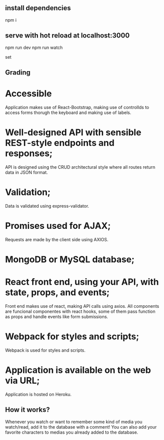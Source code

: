 ## install dependencies

npm i

## serve with hot reload at localhost:3000

npm run dev
npm run watch

set

## Grading

# Accessible

Application makes use of React-Bootstrap, making use of controlIds to access forms thorugh the keyboard and making use of labels.

# Well-designed API with sensible REST-style endpoints and responses;

API is designed using the CRUD architectural style where all routes return data in JSON format.

# Validation;

Data is validated using express-validator.

# Promises used for AJAX;

Requests are made by the client side using AXIOS.

# MongoDB or MySQL database;

# React front end, using your API, with state, props, and events;

Front end makes use of react, making API calls using axios. All components are funcional componentes with react hooks, some of them pass function as props and handle events like form submissions.

# Webpack for styles and scripts;

Webpack is used for styles and scripts.

# Application is available on the web via URL;

Application is hosted on Heroku.


## How it works?

Whenever you watch or want to remember some kind of media you watch/read, add it to the database with a comment! You can also add your favorite characters to medias you already added to the database.